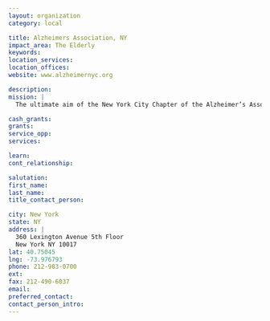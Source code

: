 ```yaml
---
layout: organization
category: local

title: Alzheimers Association, NY
impact_area: The Elderly
keywords: 
location_services: 
location_offices: 
website: www.alzheimernyc.org

description: 
mission: |
  The ultimate aim of the New York City Chapter of the Alzheimer’s Association is to eliminate Alzheimer’s disease and related disorders. Until that goal is achieved, our immediate vision is to provide leadership in creating and sustaining a comprehensive and humane system of patient care and family support which enhances the quality of life for persons affected by the disease.

cash_grants: 
grants: 
service_opp: 
services: 

learn: 
cont_relationship: 

salutation: 
first_name: 
last_name: 
title_contact_person: 

city: New York
state: NY
address: |
  360 Lexington Avenue 5th Floor    
  New York NY 10017
lat: 40.75045
lng: -73.976793
phone: 212-983-0700
ext: 
fax: 212-490-6037
email: 
preferred_contact: 
contact_person_intro: 
---
```


